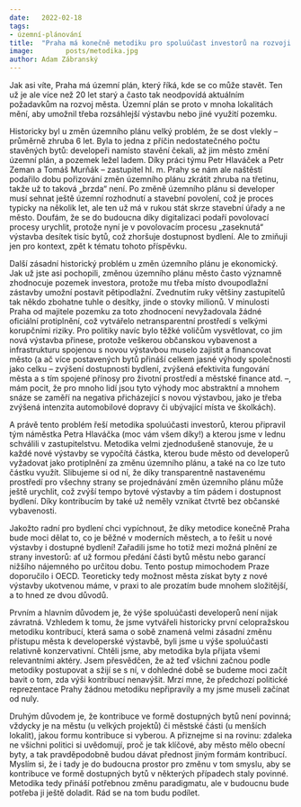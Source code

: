 ```yaml
---
date:   2022-02-18
tags:  
- územní-plánování
title:  "Praha má konečně metodiku pro spoluúčast investorů na rozvoji města"
image: 	      posts/metodika.jpg
author: Adam Zábranský
---
```


Jak asi víte, Praha má územní plán, který říká, kde se co může stavět. Ten už je ale více než 20 let starý a často tak neodpovídá aktuálním požadavkům na rozvoj města. Územní plán se proto v mnoha lokalitách mění, aby umožnil třeba rozsáhlejší výstavbu nebo jiné využití pozemku.

Historicky byl u změn územního plánu velký problém, že se dost vlekly – průměrně zhruba 6 let. Byla to jedna z příčin nedostatečného počtu stavěných bytů: developeři namísto stavění čekali, až jim město změní územní plán, a pozemek ležel ladem. Díky práci týmu Petr Hlaváček a Petr Zeman a Tomáš Murňák – zastupitel hl. m. Prahy se nám ale naštěstí podařilo dobu pořizování změn územního plánu zkrátit zhruba na třetinu, takže už to taková „brzda“ není. Po změně územního plánu si developer musí sehnat ještě územní rozhodnutí a stavební povolení, což je proces typicky na několik let, ale ten už má v rukou stát skrze stavební úřady a ne město. Doufám, že se do budoucna díky digitalizaci podaří povolovací procesy urychlit, protože nyní je v povolovacím procesu „zaseknutá“ výstavba desítek tisíc bytů, což zhoršuje dostupnost bydlení. Ale to zmiňuji jen pro kontext, zpět k tématu tohoto příspěvku.

Další zásadní historický problém u změn územního plánu je ekonomický. Jak už jste asi pochopili, změnou územního plánu město často významně zhodnocuje pozemek investora, protože mu třeba místo dvoupodlažní zástavby umožní postavit pětipodlažní. Zvednutím ruky většiny zastupitelů tak někdo zbohatne tuhle o desítky, jinde o stovky milionů. V minulosti Praha od majitele pozemku za toto zhodnocení nevyžadovala žádné oficiální protiplnění, což vytvářelo netransparentní prostředí s velkými korupčními riziky. Pro politiky navíc bylo těžké voličům vysvětlovat, co jim nová výstavba přinese, protože veškerou občanskou vybavenost a infrastrukturu spojenou s novou výstavbou muselo zajistit a financovat město (a ač více postavených bytů přináší celkem jasné výhody společnosti jako celku – zvýšení dostupnosti bydlení, zvýšená efektivita fungování města a s tím spojené přínosy pro životní prostředí a městské finance atd. –, mám pocit, že pro mnoho lidí jsou tyto výhody moc abstraktní a mnohem snáze se zaměří na negativa přicházející s novou výstavbou, jako je třeba zvýšená intenzita automobilové dopravy či ubývající místa ve školkách).

A právě tento problém řeší metodika spoluúčasti investorů, kterou připravil tým náměstka Petra Hlaváčka (moc vám všem díky!) a kterou jsme v lednu schválili v zastupitelstvu. Metodika velmi zjednodušeně stanovuje, že u každé nové výstavby se vypočítá částka, kterou bude město od developerů vyžadovat jako protiplnění za změnu územního plánu, a také na co lze tuto částku využít. Slibujeme si od ní, že díky transparentně nastavenému prostředí pro všechny strany se projednávání změn územního plánu může ještě urychlit, což zvýší tempo bytové výstavby a tím pádem i dostupnost bydlení. Díky kontribucím by také už neměly vznikat čtvrtě bez občanské vybavenosti.

Jakožto radní pro bydlení chci vypíchnout, že díky metodice konečně Praha bude moci dělat to, co je běžné v moderních městech, a to řešit u nové výstavby i dostupné bydlení! Zařadili jsme ho totiž mezi možná plnění ze strany investorů: ať už formou předání části bytů městu nebo garancí nižšího nájemného po určitou dobu. Tento postup mimochodem Praze doporučilo i OECD. Teoreticky tedy možnost města získat byty z nové výstavby ukotvenou máme, v praxi to ale prozatím bude mnohem složitější, a to hned ze dvou důvodů.

Prvním a hlavním důvodem je, že výše spoluúčasti developerů není nijak závratná. Vzhledem k tomu, že jsme vytvářeli historicky první celopražskou metodiku kontribucí, která sama o sobě znamená velmi zásadní změnu přístupu města k developerské výstavbě, byli jsme u výše spoluúčasti relativně konzervativní. Chtěli jsme, aby metodika byla přijata všemi relevantními aktéry. Jsem přesvědčen, že až teď všichni začnou podle metodiky postupovat a sžijí se s ní, v dohledné době se budeme moci začít bavit o tom, zda výši kontribucí nenavýšit. Mrzí mne, že předchozí politické reprezentace Prahy žádnou metodiku nepřipravily a my jsme museli začínat od nuly.

Druhým důvodem je, že kontribuce ve formě dostupných bytů není povinná; vždycky je na městu (u velkých projektů) či městské části (u menších lokalit), jakou formu kontribuce si vyberou. A přiznejme si na rovinu: zdaleka ne všichni politici si uvědomují, proč je tak klíčové, aby město mělo obecní byty, a tak pravděpodobně budou dávat přednost jiným formám kontribucí. Myslím si, že i tady je do budoucna prostor pro změnu v tom smyslu, aby se kontribuce ve formě dostupných bytů v některých případech staly povinné.
Metodika tedy přináší potřebnou změnu paradigmatu, ale v budoucnu bude potřeba ji ještě doladit. Rád se na tom budu podílet. 
